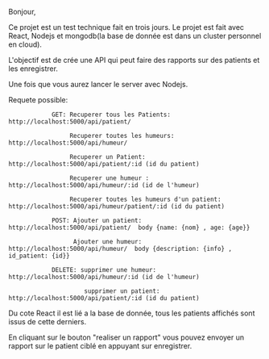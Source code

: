 Bonjour,

Ce projet est un test technique fait en trois jours. Le projet est fait avec React, Nodejs et mongodb(la base de donnée est dans un cluster personnel en cloud).

L'objectif est de crée une API qui peut faire des rapports sur des patients et les enregistrer.

Une fois que vous aurez lancer le server avec Nodejs.

Requete possible:

                GET: Recuperer tous les Patients: http://localhost:5000/api/patient/
                
                     Recuperer toutes les humeurs: http://localhost:5000/api/humeur/

                     Recuperer un Patient: http://localhost:5000/api/patient/:id (id du patient)

                     Recuperer une humeur : http://localhost:5000/api/humeur/:id (id de l'humeur)

                     Recuperer toutes les humeurs d'un patient: http://localhost:5000/api/humeur/patient/:id (id du patient)

                POST: Ajouter un patient: http://localhost:5000/api/patient/  body {name: {nom} , age: {age}}

                      Ajouter une humeur: http://localhost:5000/api/humeur/  body {description: {info} , id_patient: {id}}

                DELETE: supprimer une humeur: http://localhost:5000/api/humeur/:id (id de l'humeur)

                         supprimer un patient: http://localhost:5000/api/patient/:id (id du patient)

Du cote React il est lié a la base de donnée, tous les patients affichés sont issus de cette derniers.

En cliquant sur le bouton "realiser un rapport" vous pouvez envoyer un rapport sur le patient ciblé en appuyant sur enregistrer. 


                      
